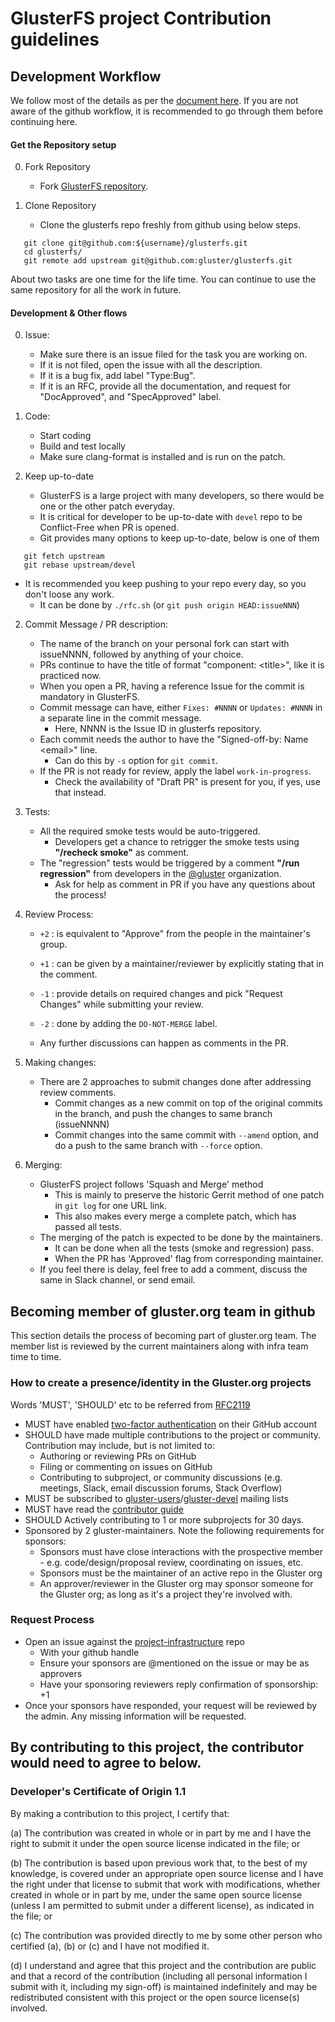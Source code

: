 # GlusterFS project Contribution guidelines

## Development Workflow

We follow most of the details as per the [document here](https://help.github.com/en/github/collaborating-with-issues-and-pull-requests). If you are not aware of the github workflow, it is recommended to go through them before continuing here.


#### Get the Repository setup

0. Fork Repository
   - Fork [GlusterFS repository](https://github.com/gluster/glusterfs/fork).

1. Clone Repository
   - Clone the glusterfs repo freshly from github using below steps.

```
   git clone git@github.com:${username}/glusterfs.git
   cd glusterfs/
   git remote add upstream git@github.com:gluster/glusterfs.git
```

About two tasks are one time for the life time. You can continue to use the same repository for all the work in future.

#### Development & Other flows

0. Issue:
   - Make sure there is an issue filed for the task you are working on.
   - If it is not filed, open the issue with all the description.
   - If it is a bug fix, add label "Type:Bug".
   - If it is an RFC, provide all the documentation, and request for "DocApproved", and "SpecApproved" label.

1. Code:
   - Start coding
   - Build and test locally
   - Make sure clang-format is installed and is run on the patch.

2. Keep up-to-date
   - GlusterFS is a large project with many developers, so there would be one or the other patch everyday.
   - It is critical for developer to be up-to-date with `devel` repo to be Conflict-Free when PR is opened.
   - Git provides many options to keep up-to-date, below is one of them
```
   git fetch upstream
   git rebase upstream/devel
```
   - It is recommended you keep pushing to your repo every day, so you don't loose any work.
     - It can be done by `./rfc.sh` (or `git push origin HEAD:issueNNN`)

2. Commit Message / PR description:
   - The name of the branch on your personal fork can start with issueNNNN, followed by anything of your choice.
   - PRs continue to have the title of format "component: \<title\>", like it is practiced now.
   - When you open a PR, having a reference Issue for the commit is mandatory in GlusterFS.
   - Commit message can have, either `Fixes: #NNNN` or `Updates: #NNNN` in a separate line in the commit message.
     - Here, NNNN is the Issue ID in glusterfs repository.
   - Each commit needs the author to have the "Signed-off-by: Name \<email\>" line.
     - Can do this by `-s` option for `git commit`.
   - If the PR is not ready for review, apply the label `work-in-progress`.
     - Check the availability of "Draft PR" is present for you, if yes, use that instead.

3. Tests:
   - All the required smoke tests would be auto-triggered.
     - Developers get a chance to retrigger the smoke tests using **"/recheck smoke"** as comment.
   - The "regression" tests would be triggered by a comment **"/run regression"** from developers in the [@gluster](https://github.com/orgs/gluster/people) organization.
     - Ask for help as comment in PR if you have any questions about the process!

4. Review Process:
   - `+2` : is equivalent to "Approve" from the people in the maintainer's group.
   - `+1` : can be given by a maintainer/reviewer by explicitly stating that in the comment.
   - `-1` : provide details on required changes and pick "Request Changes" while submitting your review.
   - `-2` : done by adding the `DO-NOT-MERGE` label.

   - Any further discussions can happen as comments in the PR.

5. Making changes:
   - There are 2 approaches to submit changes done after addressing review comments.
     - Commit changes as a new commit on top of the original commits in the branch, and push the changes to same branch (issueNNNN)
     - Commit changes into the same commit with `--amend` option, and do a push to the same branch with `--force` option.

6. Merging:
   - GlusterFS project follows 'Squash and Merge' method
     - This is mainly to preserve the historic Gerrit method of one patch in `git log` for one URL link.
     - This also makes every merge a complete patch, which has passed all tests.
   - The merging of the patch is expected to be done by the maintainers.
     - It can be done when all the tests (smoke and regression) pass.
     - When the PR has 'Approved' flag from corresponding maintainer.
   - If you feel there is delay, feel free to add a comment, discuss the same in Slack channel, or send email.

## Becoming member of gluster.org team in github

This section details the process of becoming part of gluster.org team.
The member list is reviewed by the current maintainers along with infra team time to time.

### How to create a presence/identity in the Gluster.org projects

Words 'MUST', 'SHOULD' etc to be referred from [RFC2119](https://tools.ietf.org/html/rfc2119)

* MUST have enabled [two-factor authentication](https://help.github.com/articles/about-two-factor-authentication) on their GitHub account
* SHOULD have made multiple contributions to the project or community. Contribution may include, but is not limited to:
  - Authoring or reviewing PRs on GitHub
  - Filing or commenting on issues on GitHub
  - Contributing to subproject, or community discussions (e.g. meetings, Slack, email discussion forums, Stack Overflow)
* MUST be subscribed to [gluster-users](https://lists.gluster.org/mailman/listinfo/gluster-users)/[gluster-devel](https://lists.gluster.org/mailman/listinfo/gluster-devel) mailing lists
* MUST have read the [contributor guide](.)
* SHOULD Actively contributing to 1 or more subprojects for 30 days.
* Sponsored by 2 gluster-maintainers. Note the following requirements for sponsors:
  - Sponsors must have close interactions with the prospective member - e.g. code/design/proposal review, coordinating on issues, etc.
  - Sponsors must be the maintainer of an active repo in the Gluster org
  - An approver/reviewer in the Gluster org may sponsor someone for the Gluster org; as long as it's a project they're involved with.


### Request Process

* Open an issue against the [project-infrastructure](https://github.com/gluster/project-infrastructure) repo
  - With your github handle
  - Ensure your sponsors are @mentioned on the issue or may be as approvers
  - Have your sponsoring reviewers reply confirmation of sponsorship: +1
* Once your sponsors have responded, your request will be reviewed by the admin. Any missing information will be requested.



## By contributing to this project, the contributor would need to agree to below.

### Developer's Certificate of Origin 1.1

By making a contribution to this project, I certify that:

(a) The contribution was created in whole or in part by me and I
    have the right to submit it under the open source license
    indicated in the file; or

(b) The contribution is based upon previous work that, to the best
    of my knowledge, is covered under an appropriate open source
    license and I have the right under that license to submit that
    work with modifications, whether created in whole or in part
    by me, under the same open source license (unless I am
    permitted to submit under a different license), as indicated
    in the file; or

(c) The contribution was provided directly to me by some other
    person who certified (a), (b) or (c) and I have not modified
    it.

(d) I understand and agree that this project and the contribution
    are public and that a record of the contribution (including all
    personal information I submit with it, including my sign-off) is
    maintained indefinitely and may be redistributed consistent with
    this project or the open source license(s) involved.

